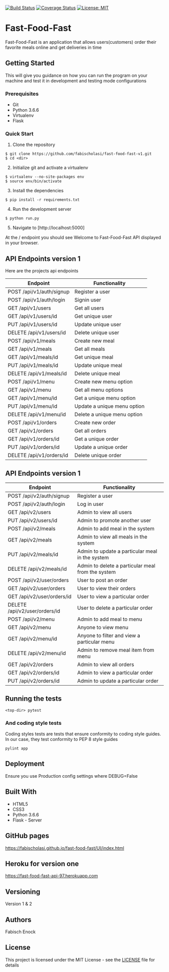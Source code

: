 [![Build Status](https://travis-ci.com/fabischolasi/fast-food-fast-v1.svg?branch=develop-v1)](https://travis-ci.com/fabischolasi/fast-food-fast-v1) [![Coverage Status](https://coveralls.io/repos/github/fabischolasi/fast-food-fast-v1/badge.svg?branch=develop-v1)](https://coveralls.io/github/fabischolasi/fast-food-fast-v1?branch=develop-v1) [![License: MIT](https://img.shields.io/badge/License-MIT-yellow.svg)](https://opensource.org/licenses/MIT)



# Fast-Food-Fast

Fast-Food-Fast is an application that allows users(customers) order their favorite meals online and get deliveries in time

## Getting Started

This will give you guidance on how you can run the program on your machine and test it in development and testing mode configurations

### Prerequisites

* Git
* Python 3.6.6
* Virtualenv
* Flask

### Quick Start

1. Clone the repository

```
$ git clone https://github.com/fabischolasi/fast-food-fast-v1.git
$ cd <dir>
```

2. Initialize git and activate a virtualenv

```
$ virtualenv --no-site-packages env
$ source env/bin/activate
```

3. Install the dependencies

```
$ pip install -r requirements.txt
```

4. Run the development server

```
$ python run.py
```

5. Navigate to [http://localhost:5000]

At the / endpoint you should see Welcome to Fast-Food-Fast API displayed in your browser.

## API Endpoints version 1

Here are the projects api endpoints

Endpoint | Functionality
------------ | -------------
POST   /api/v1/auth/signup | Register a user
POST   /api/v1/auth/login | Signin user
GET    /api/v1/users | Get all users
GET   /api/v1/users/id | Get unique user
PUT  /api/v1/users/id | Update unique user
DELETE   /api/v1/users/id | Delete  unique user
POST   /api/v1/meals | Create new meal
GET   /api/v1/meals | Get all meals
GET   /api/v1/meals/id | Get unique meal
PUT   /api/v1/meals/id | Update unique meal
DELETE   /api/v1/meals/id | Delete unique meal
POST   /api/v1/menu | Create new menu option
GET   /api/v1/menu | Get all menu options
GET   /api/v1/menu/id | Get a unique menu option
PUT   /api/v1/menu/id | Update a unique menu option
DELETE   /api/v1/menu/id | Delete a unique menu option
POST   /api/v1/orders | Create new order
GET   /api/v1/orders | Get all orders
GET   /api/v1/orders/id | Get a unique order
PUT   /api/v1/orders/id | Update a unique order
DELETE   /api/v1/orders/id | Delete unique order


## API Endpoints version 1


Endpoint                     | Functionality
---------------------------- | -------------------------------------------------
POST   /api/v2/auth/signup   | Register a user
POST   /api/v2/auth/login    | Log in user
GET    /api/v2/users         | Admin to view all users
PUT    /api/v2/users/id      | Admin to promote another user
POST   /api/v2/meals         | Admin to add meal in the system
GET    /api/v2/meals         | Admin to view all meals in the system
PUT    /api/v2/meals/id      | Admin to update a particular meal in the system
DELETE /api/v2/meals/id      | Admin to delete a particular meal from the system
POST   /api/v2/user/orders   | User to post an order
GET    /api/v2/user/orders   | User to view their orders
GET    /api/v2/user/orders/id| User to view a particular order
DELETE /api/v2/user/orders/id| User to delete a particular order
POST   /api/v2/menu          | Admin to add meal to menu
GET    /api/v2/menu          | Anyone to view menu
GET    /api/v2/menu/id       | Anyone to filter and view a particular menu
DELETE /api/v2/menu/id       | Admin to remove meal item from menu 
GET    /api/v2/orders        | Admin to view all orders
GET    /api/v2/orders/id     | Admin to view a particular order
PUT    /api/v2/orders/id     | Admin to update a particular order

## Running the tests

```
<top-dir> pytest
```

### And coding style tests

Coding styles tests are tests that ensure conformity to coding style guides. In our case, they test conformity to
PEP 8 style guides

```
pylint app
```

## Deployment

Ensure you use Production config settings where DEBUG=False

## Built With

* HTML5
* CSS3
* Python 3.6.6
* Flask - Server

## GitHub pages

https://fabischolasi.github.io/fast-food-fast/UI/index.html

## Heroku for version one

https://fast-food-fast-api-97.herokuapp.com

## Versioning

Version 1 & 2

## Authors

Fabisch Enock

## License

This project is licensed under the MIT License - see the [LICENSE](LICENSE) file for details
